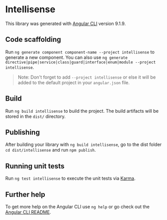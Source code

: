 # Intellisense

This library was generated with [Angular CLI](https://github.com/angular/angular-cli) version 9.1.9.

## Code scaffolding

Run `ng generate component component-name --project intellisense` to generate a new component. You can also use `ng generate directive|pipe|service|class|guard|interface|enum|module --project intellisense`.
> Note: Don't forget to add `--project intellisense` or else it will be added to the default project in your `angular.json` file. 

## Build

Run `ng build intellisense` to build the project. The build artifacts will be stored in the `dist/` directory.

## Publishing

After building your library with `ng build intellisense`, go to the dist folder `cd dist/intellisense` and run `npm publish`.

## Running unit tests

Run `ng test intellisense` to execute the unit tests via [Karma](https://karma-runner.github.io).

## Further help

To get more help on the Angular CLI use `ng help` or go check out the [Angular CLI README](https://github.com/angular/angular-cli/blob/master/README.md).
